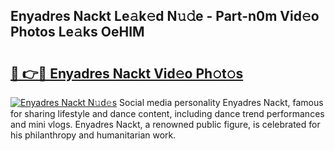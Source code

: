 ## Enyadres Nackt Le𝚊k𝚎d N𝚞𝚍e - Part-n0m Vid𝚎o Photos Le𝚊ks OeHIM

# <h2><a href="http://fb6zpt.evod.top/?m=Enyadres+Nackt">🔗 👉🔴 Enyadres Nackt Vid𝚎o Ph𝚘t𝚘s</a></h2>

[![Enyadres Nackt N𝚞d𝚎s](https://i.imgur.com/8V9OHl7.gif)](http://fb6zpt.evod.top/?m=Enyadres+Nackt)
Social media personality Enyadres Nackt, famous for sharing lifestyle and dance content, including dance trend performances and mini vlogs. Enyadres Nackt, a renowned public figure, is celebrated for his philanthropy and humanitarian work. 
